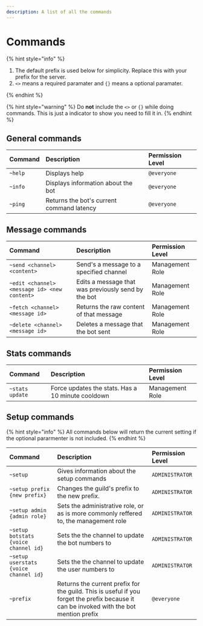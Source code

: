 ```yaml
---
description: A list of all the commands
---
```


# Commands

{% hint style="info" %}

1. The default prefix is used below for simplicity. Replace this with your prefix for the server.
2. `<>` means a required paramater and `{}` means a optional paramater.

{% endhint %}

{% hint style="warning" %}
Do **not** include the `<>` or `{}` while doing commands. This is just a indicator to show you need to fill it in.
{% endhint %}

## General commands

| Command | Description | Permission Level |
| :--- | :--- | :--- |
| `~help` | Displays help | `@everyone` |
| `~info` | Displays information about the bot | `@everyone` |
| `~ping` | Returns the bot's current command latency | `@everyone` |

## Message commands

| Command | Description | Permission Level |
| :--- | :--- | :--- |
| `~send <channel> <content>` | Send's a message to a specified channel | Management Role |
| `~edit <channel> <message id> <new content>` | Edits a message that was previously send by the bot | Management Role |
| `~fetch <channel> <message id>` | Returns the raw content of that message | Management Role |
| `~delete <channel> <message id>` | Deletes a message that the bot sent | Management Role |

## Stats commands

| Command | Description | Permission Level |
| :--- | :--- | :--- |
| `~stats update` | Force updates the stats. Has a 10 minute cooldown | Management Role |

## Setup commands

{% hint style="info" %}
All commands below will return the current setting if the optional pararmenter is not included.
{% endhint %}

| Command | Description | Permission Level |
| :--- | :--- | :--- |
| `~setup` | Gives information about the setup commands | `ADMINISTRATOR` |
| `~setup prefix {new prefix}` | Changes the guild's prefix to the new prefix. | `ADMINISTRATOR` |
| `~setup admin {admin role}` | Sets the administrative role, or as is more commonly reffered to, the management role | `ADMINISTRATOR` |
| `~setup botstats {voice channel id}` | Sets the the channel to update the bot numbers to | `ADMINISTRATOR` |
| `~setup userstats {voice channel id}` | Sets the the channel to update the user numbers to | `ADMINISTRATOR` |
| `~prefix` | Returns the current prefix for the guild. This is useful if you forget the prefix because it can be invoked with the bot mention prefix | `@everyone` |
